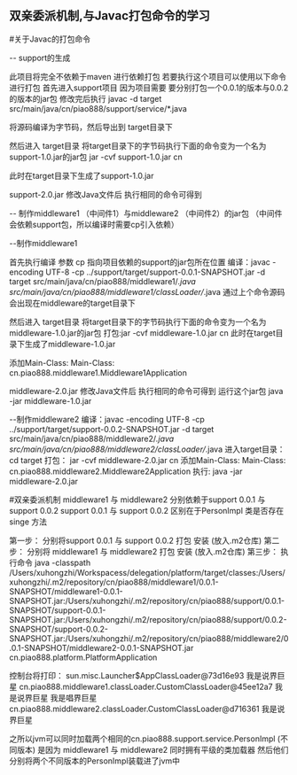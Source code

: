 ##  双亲委派机制,与Javac打包命令的学习

  #关于Javac的打包命令
  
  -- support的生成
  
  此项目将完全不依赖于maven 进行依赖打包 若要执行这个项目可以使用以下命令进行打包
  首先进入support项目
  因为项目需要 要分别打包一个0.0.1的版本与0.0.2的版本的jar包
  修改完后执行
  javac -d target src/main/java/cn/piao888/support/service/*.java    
  
  将源码编译为字节码，然后导出到 target目录下
  
  然后进入 target目录 将target目录下的字节码执行下面的命令变为一个名为support-1.0.jar的jar包
  jar -cvf support-1.0.jar cn
  
  此时在target目录下生成了support-1.0.jar
  
  support-2.0.jar 修改Java文件后 执行相同的命令可得到
  
  
  -- 制作middleware1 （中间件1）与middleware2 （中间件2）的jar包   （中间件会依赖support包，所以编译时需要cp引入依赖）
  
  --制作middleware1

  首先执行编译 参数 cp 指向项目依赖的support的jar包所在位置
  编译：javac -encoding UTF-8 -cp ../support/target/support-0.0.1-SNAPSHOT.jar  -d target src/main/java/cn/piao888/middleware1/*.java src/main/java/cn/piao888/middleware1/classLoader/*.java
  通过上个命令源码会出现在middleware的target目录下
  
  然后进入 target目录 将target目录下的字节码执行下面的命令变为一个名为middleware-1.0.jar的jar包
  打包:jar -cvf middleware-1.0.jar cn
  此时在target目录下生成了middleware-1.0.jar
  
  添加Main-Class: Main-Class: cn.piao888.middleware1.Middleware1Application

  middleware-2.0.jar 修改Java文件后 执行相同的命令可得到
  运行这个jar包
   java -jar middleware-1.0.jar
  
  --制作middleware2
  编译：javac -encoding UTF-8 -cp ../support/target/support-0.0.2-SNAPSHOT.jar  -d target src/main/java/cn/piao888/middleware2/*.java src/main/java/cn/piao888/middleware2/classLoader/*.java
  进入target目录：cd target
  打包： jar -cvf middleware-2.0.jar cn
  添加Main-Class: Main-Class: cn.piao888.middleware2.Middleware2Application
  执行: java -jar middleware-2.0.jar

  #双亲委派机制
  middleware1 与 middleware2 分别依赖于support 0.0.1 与 support 0.0.2
  support 0.0.1 与 support 0.0.2 区别在于PersonImpl 类是否存在singe 方法
 
  第一步：
    分别将support 0.0.1 与 support 0.0.2 打包 安装   (放入.m2仓库)
  第二步：
    分别将 middleware1 与 middleware2 打包 安装  (放入.m2仓库)
  第三步：
    执行命令
    java -classpath /Users/xuhongzhi/Workspacess/delegation/platform/target/classes:/Users/xuhongzhi/.m2/repository/cn/piao888/middleware1/0.0.1-SNAPSHOT/middleware1-0.0.1-SNAPSHOT.jar:/Users/xuhongzhi/.m2/repository/cn/piao888/support/0.0.1-SNAPSHOT/support-0.0.1-SNAPSHOT.jar:/Users/xuhongzhi/.m2/repository/cn/piao888/support/0.0.2-SNAPSHOT/support-0.0.2-SNAPSHOT.jar:/Users/xuhongzhi/.m2/repository/cn/piao888/middleware2/0.0.1-SNAPSHOT/middleware2-0.0.1-SNAPSHOT.jar cn.piao888.platform.PlatformApplication
 
   控制台将打印：
  sun.misc.Launcher$AppClassLoader@73d16e93
  我是说界巨星
  cn.piao888.middleware1.classLoader.CustomClassLoader@45ee12a7
  我是说界巨星
  我是唱界巨星
  cn.piao888.middleware2.classLoader.CustomClassLoader@d716361
  我是说界巨星
 
  之所以jvm可以同时加载两个相同的cn.piao888.support.service.PersonImpl (不同版本)
  是因为 middleware1 与 middleware2 同时拥有平级的类加载器 然后他们分别将两个不同版本的PersonImpl装载进了jvm中
  